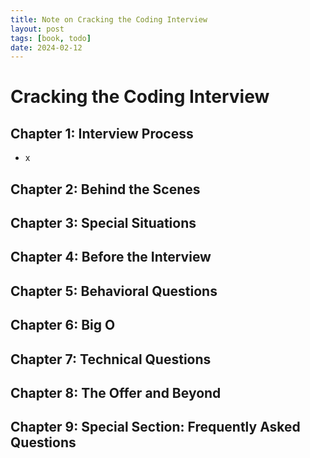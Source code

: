 ```yaml
---
title: Note on Cracking the Coding Interview
layout: post
tags: [book, todo]
date: 2024-02-12
---
```


# Cracking the Coding Interview
## **Chapter 1: Interview Process**
- x
## **Chapter 2: Behind the Scenes**
## **Chapter 3: Special Situations**
## **Chapter 4: Before the Interview**
## **Chapter 5: Behavioral Questions**
## **Chapter 6: Big O**
## **Chapter 7: Technical Questions**
## **Chapter 8: The Offer and Beyond**
## **Chapter 9: Special Section: Frequently Asked Questions**